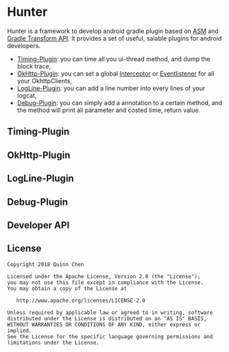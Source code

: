 # Hunter

Hunter is a framework to develop android gradle plugin based on 
[ASM](https://asm.ow2.io/) and [Gradle Transform API](http://tools.android.com/tech-docs/new-build-system/transform-api).
It provides a set of useful, salable plugins for android developers.

 + [Timing-Plugin](#timing-plugin): you can time all you ui-thread method, and dump the block trace, 
 + [OkHttp-Plugin](#okhttp-plugin): you can set a global [Interceptor](https://github.com/square/okhttp/wiki/Interceptors) or [Eventlistener](https://github.com/square/okhttp/wiki/Events) for all your OkhttpClients, 
 + [LogLine-Plugin](#logline-plugin): you can add a line number into every lines of your logcat,
 + [Debug-Plugin](#debug-plugin): you can simply add a annotation to a certain method, and the method will print all parameter and costed time, return value.

## Timing-Plugin


## OkHttp-Plugin


## LogLine-Plugin


## Debug-Plugin


## Developer API



## License


    Copyright 2018 Quinn Chen

    Licensed under the Apache License, Version 2.0 (the "License");
    you may not use this file except in compliance with the License.
    You may obtain a copy of the License at

       http://www.apache.org/licenses/LICENSE-2.0

    Unless required by applicable law or agreed to in writing, software
    distributed under the License is distributed on an "AS IS" BASIS,
    WITHOUT WARRANTIES OR CONDITIONS OF ANY KIND, either express or implied.
    See the License for the specific language governing permissions and
    limitations under the License.